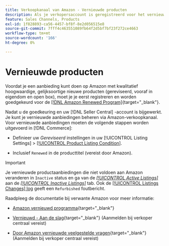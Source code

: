 ```yaml
---
title: Verkoopkanaal van Amazon - Vernieuwde producten
description: Als je verkopersaccount is geregistreerd voor het vernieuwde programma, kun je je vernieuwde aanbiedingen beheren in Amazon Sales Channel.
feature: Sales Channels, Products
exl-id: 1f828893-ca56-4457-bf8f-8e2d056515e8
source-git-commit: 7fff4c463551089fb64f2d5bf7bf23f272ce4663
workflow-type: tm+mt
source-wordcount: '166'
ht-degree: 0%

---
```


# Vernieuwde producten

Voordat je een aanbieding kunt doen op Amazon met kwalitatief hoogwaardige, gelijksoortige nieuwe producten (gereviseerd, vooraf in eigendom en open box), moet je je eerst registreren en worden goedgekeurd voor de [[!DNL Amazon Renewed Program]](https://sell.amazon.com/programs/renewed.html){target="_blank"}.

Nadat u de goedkeuring en uw [!DNL Seller Central] -account is bijgewerkt. Je kunt je vernieuwde aanbiedingen beheren via Amazon-verkoopkanaal. Voor vernieuwde aanbiedingen moeten de volgende stappen worden uitgevoerd in [!DNL Commerce]:

- Definieer uw _Gereviseerd_ instellingen in uw [!UICONTROL Listing Settings] > [[!UICONTROL Product Listing Condition]](./product-listing-condition.md).

- Inclusief `Renewed` in de producttitel (vereist door Amazon).

>[!IMPORTANT]
>
>Je vernieuwde productaanbiedingen die niet voldoen aan Amazon veranderen in `Inactive` status en ga van de *[[!UICONTROL Active Listings]](./active-listings.md)* aan de *[[!UICONTROL Inactive Listings]](./inactive-listings.md)* tab. Ook de [[!UICONTROL Listings Changes] log](./listing-changes-log.md) geeft een `Refurbished` foutbericht.

Raadpleeg de documentatie bij verwante Amazon voor meer informatie:

- [Amazon vernieuwd programma](https://sell.amazon.com/programs/renewed.html){target="_blank"}

- [Vernieuwd - Aan de slag](https://sellercentral.amazon.com/gp/help/help.html/?itemID=201648580){target="_blank"} (Aanmelden bij verkoper centraal vereist)

- [Door Amazon vernieuwde veelgestelde vragen](https://sellercentral.amazon.com/gp/help/help.html?itemID=202190060){target="_blank"} (Aanmelden bij verkoper centraal vereist)

